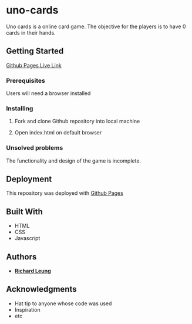 # uno-cards

Uno cards is a online card game. The objective for the players is to have 0 cards in their hands.

## Getting Started

[Github Pages Live Link](https://richardleung1.github.io/uno-cards/)

### Prerequisites

Users will need a browser installed

### Installing

1. Fork and clone Github repository into local machine

2. Open index.html on default browser

### Unsolved problems

The functionality and design of the game is incomplete.

## Deployment

This repository was deployed with [Github Pages](https://docs.github.com/en/pages/quickstart)

## Built With

* HTML
* CSS
* Javascript

## Authors

* [**Richard Leung**](https://github.com/richardleung1)

## Acknowledgments

* Hat tip to anyone whose code was used
* Inspiration
* etc